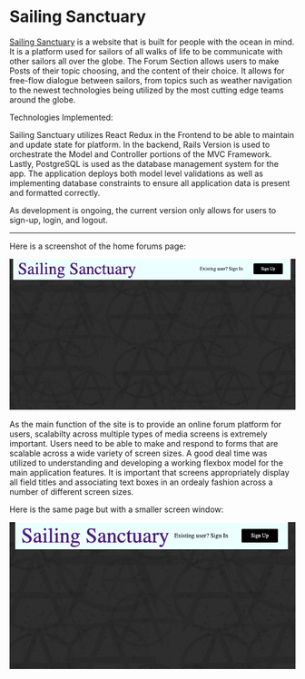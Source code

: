 # Sailing Sanctuary


[Sailing Sanctuary](https://sailing-anarchy.herokuapp.com/#/ "SailingSanctuary") is a website that is built for people with the ocean in mind.  It is a platform used for sailors of all walks of life to be communicate with other sailors all over the globe.  The Forum Section allows users to make Posts of their topic choosing, and the content of their choice.  It allows for free-flow dialogue between sailors, from topics such as weather navigation to the newest technologies being utilized by the most cutting edge teams around the globe. 

Technologies Implemented:

Sailing Sanctuary utilizes React Redux in the Frontend to be able to maintain and update state for platform. In the backend, Rails Version is used to orchestrate the Model and Controller portions of the MVC Framework.  Lastly, PostgreSQL is used as the database management system for the app.  The application deploys both model level validations as well as implementing database constraints to ensure all application data is present and formatted correctly.  


As development is ongoing, the current version only allows for users to sign-up, login, and logout.
_______________________________________________________________________________________________________

Here is a screenshot of the home forums page:


![alt text](https://github.com/relynch91/SailingAnarchy/blob/master/pic_wide.png?raw=true "Home Page Wide")

As the main function of the site is to provide an online forum platform for users, scalabilty across multiple types of media screens is extremely important.  Users need to be able to make and respond to forms that are scalable across a wide variety of screen sizes.  A good deal time was utilized to understanding and developing a working flexbox model for the main application features.  It is important that screens appropriately display all field titles and associating text boxes in an ordealy fashion across a number of different screen sizes.

Here is the same page but with a smaller screen window:

![alt text](https://github.com/relynch91/SailingAnarchy/blob/master/pic_narrow.png?raw=true "Home Page Narrow")


